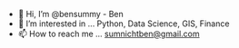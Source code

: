 - 👋 Hi, I’m @bensummy - Ben
- 👀 I’m interested in ... Python, Data Science, GIS, Finance
- 📫 How to reach me ... sumnichtben@gmail.com

<!---
bensummy/bensummy is a ✨ special ✨ repository because its `README.md` (this file) appears on your GitHub profile.
You can click the Preview link to take a look at your changes.
--->
